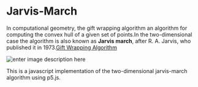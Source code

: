 
# Jarvis-March

In computational geometry, the gift wrapping algorithm an algorithm for computing the convex hull of a given set of points.In the two-dimensional case the algorithm is also known as **Jarvis march**, after R. A. Jarvis, who published it in 1973.[Gift Wrapping Algorithm](https://en.wikipedia.org/wiki/Gift_wrapping_algorithm)

![enter image description here](https://upload.wikimedia.org/wikipedia/commons/thumb/d/de/Jarvis_march_convex_hull_algorithm_diagram.svg/280px-Jarvis_march_convex_hull_algorithm_diagram.svg.png)

This  is a javascript implementation of the two-dimensional jarvis-march algorithm using p5.js.
